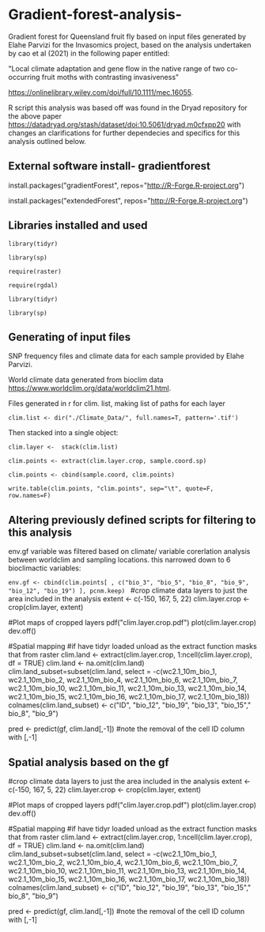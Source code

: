 # Gradient-forest-analysis-
Gradient forest for Queensland fruit fly based on input files generated by Elahe Parvizi for the Invasomics project, based on the analysis undertaken by cao et al (2021) in the following paper entitled:

"Local climate adaptation and gene flow in the native range of two co-occurring fruit moths with contrasting invasiveness"

https://onlinelibrary.wiley.com/doi/full/10.1111/mec.16055.


R script this analysis was based off was found in the Dryad repository for the above paper https://datadryad.org/stash/dataset/doi:10.5061/dryad.m0cfxpp20 with changes an clarifications for further dependecies and specifics for this analysis outlined below.

## External software install- gradientforest

install.packages("gradientForest", repos="http://R-Forge.R-project.org")

install.packages("extendedForest", repos="http://R-Forge.R-project.org")

## Libraries installed and used


`library(tidyr)`

`library(sp)`

`require(raster)`

`require(rgdal)`

`library(tidyr)`

`library(sp)`


## Generating of input files

SNP frequency files and climate data for each sample provided by Elahe Parvizi.

World climate data generated from bioclim data https://www.worldclim.org/data/worldclim21.html.


Files generated in r for clim. list, making list of paths for each layer

`clim.list <- dir("./Climate_Data/", full.names=T, pattern='.tif') `

Then stacked into a single object:

` clim.layer <-  stack(clim.list) `


`clim.points <- extract(clim.layer.crop, sample.coord.sp) `

`clim.points <- cbind(sample.coord, clim.points)  `

`write.table(clim.points, "clim.points", sep="\t", quote=F, row.names=F)  `


## Altering previously defined scripts for filtering to this analysis

env.gf variable was filtered based on climate/ variable corerlation analysis between worldclim and sampling locations. this narrowed down to 6 bioclimactic variables:

`env.gf <- cbind(clim.points[ , c("bio_3", "bio_5", "bio_8", "bio_9", "bio_12", "bio_19") ], pcnm.keep) `
#crop climate data layers to just the area included in the analysis
extent <- c(-150, 167, 5, 22) 
clim.layer.crop <- crop(clim.layer, extent)

#Plot maps of cropped layers
pdf("clim.layer.crop.pdf")
plot(clim.layer.crop)
dev.off()

#Spatial mapping
#if have tidyr loaded unload as the extract function masks that from raster
clim.land <- extract(clim.layer.crop, 1:ncell(clim.layer.crop), df = TRUE)
clim.land <- na.omit(clim.land)
clim.land_subset=subset(clim.land, select = -c(wc2.1_10m_bio_1, wc2.1_10m_bio_2, wc2.1_10m_bio_4, wc2.1_10m_bio_6, wc2.1_10m_bio_7, wc2.1_10m_bio_10, wc2.1_10m_bio_11, wc2.1_10m_bio_13, wc2.1_10m_bio_14, wc2.1_10m_bio_15, wc2.1_10m_bio_16, wc2.1_10m_bio_17, wc2.1_10m_bio_18))
colnames(clim.land_subset) <- c("ID", "bio_12", "bio_19", "bio_13", "bio_15"," bio_8", "bio_9")

pred <- predict(gf, clim.land[,-1])  #note the removal of the cell ID column with [,-1]


## Spatial analysis based on the gf
#crop climate data layers to just the area included in the analysis
extent <- c(-150, 167, 5, 22) 
clim.layer.crop <- crop(clim.layer, extent)

#Plot maps of cropped layers
pdf("clim.layer.crop.pdf")
plot(clim.layer.crop)
dev.off()

#Spatial mapping
#if have tidyr loaded unload as the extract function masks that from raster
clim.land <- extract(clim.layer.crop, 1:ncell(clim.layer.crop), df = TRUE)
clim.land <- na.omit(clim.land)
clim.land_subset=subset(clim.land, select = -c(wc2.1_10m_bio_1, wc2.1_10m_bio_2, wc2.1_10m_bio_4, wc2.1_10m_bio_6, wc2.1_10m_bio_7, wc2.1_10m_bio_10, wc2.1_10m_bio_11, wc2.1_10m_bio_13, wc2.1_10m_bio_14, wc2.1_10m_bio_15, wc2.1_10m_bio_16, wc2.1_10m_bio_17, wc2.1_10m_bio_18))
colnames(clim.land_subset) <- c("ID", "bio_12", "bio_19", "bio_13", "bio_15"," bio_8", "bio_9")

pred <- predict(gf, clim.land[,-1])  #note the removal of the cell ID column with [,-1]

